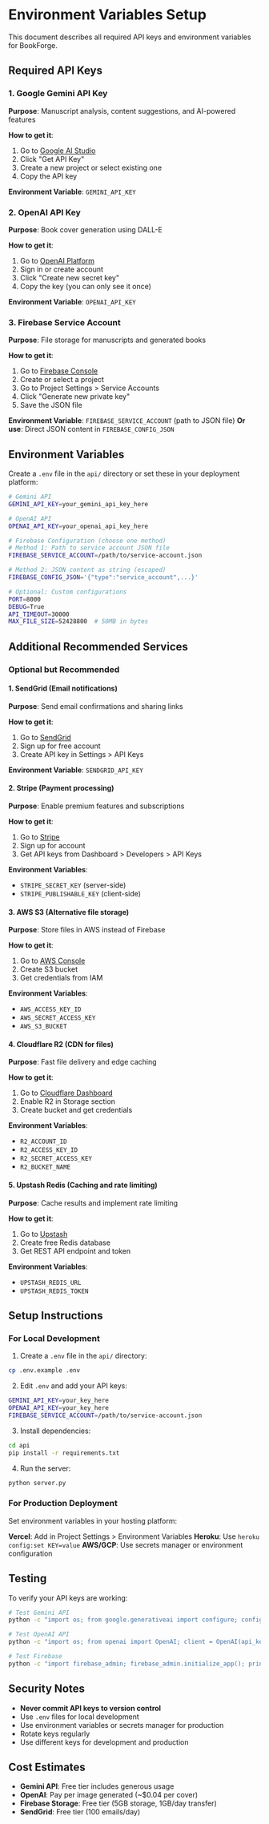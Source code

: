 # Environment Variables Setup

This document describes all required API keys and environment variables for BookForge.

## Required API Keys

### 1. Google Gemini API Key
**Purpose**: Manuscript analysis, content suggestions, and AI-powered features

**How to get it**:
1. Go to [Google AI Studio](https://makersuite.google.com/app/apikey)
2. Click "Get API Key"
3. Create a new project or select existing one
4. Copy the API key

**Environment Variable**: `GEMINI_API_KEY`

### 2. OpenAI API Key
**Purpose**: Book cover generation using DALL-E

**How to get it**:
1. Go to [OpenAI Platform](https://platform.openai.com/api-keys)
2. Sign in or create account
3. Click "Create new secret key"
4. Copy the key (you can only see it once)

**Environment Variable**: `OPENAI_API_KEY`

### 3. Firebase Service Account
**Purpose**: File storage for manuscripts and generated books

**How to get it**:
1. Go to [Firebase Console](https://console.firebase.google.com/)
2. Create or select a project
3. Go to Project Settings > Service Accounts
4. Click "Generate new private key"
5. Save the JSON file

**Environment Variable**: `FIREBASE_SERVICE_ACCOUNT` (path to JSON file)
**Or use**: Direct JSON content in `FIREBASE_CONFIG_JSON`

## Environment Variables

Create a `.env` file in the `api/` directory or set these in your deployment platform:

```bash
# Gemini API
GEMINI_API_KEY=your_gemini_api_key_here

# OpenAI API
OPENAI_API_KEY=your_openai_api_key_here

# Firebase Configuration (choose one method)
# Method 1: Path to service account JSON file
FIREBASE_SERVICE_ACCOUNT=/path/to/service-account.json

# Method 2: JSON content as string (escaped)
FIREBASE_CONFIG_JSON='{"type":"service_account",...}'

# Optional: Custom configurations
PORT=8000
DEBUG=True
API_TIMEOUT=30000
MAX_FILE_SIZE=52428800  # 50MB in bytes
```

## Additional Recommended Services

### Optional but Recommended

#### 1. SendGrid (Email notifications)
**Purpose**: Send email confirmations and sharing links

**How to get it**:
1. Go to [SendGrid](https://sendgrid.com/)
2. Sign up for free account
3. Create API key in Settings > API Keys

**Environment Variable**: `SENDGRID_API_KEY`

#### 2. Stripe (Payment processing)
**Purpose**: Enable premium features and subscriptions

**How to get it**:
1. Go to [Stripe](https://stripe.com/)
2. Sign up for account
3. Get API keys from Dashboard > Developers > API Keys

**Environment Variables**: 
- `STRIPE_SECRET_KEY` (server-side)
- `STRIPE_PUBLISHABLE_KEY` (client-side)

#### 3. AWS S3 (Alternative file storage)
**Purpose**: Store files in AWS instead of Firebase

**How to get it**:
1. Go to [AWS Console](https://console.aws.amazon.com/)
2. Create S3 bucket
3. Get credentials from IAM

**Environment Variables**:
- `AWS_ACCESS_KEY_ID`
- `AWS_SECRET_ACCESS_KEY`
- `AWS_S3_BUCKET`

#### 4. Cloudflare R2 (CDN for files)
**Purpose**: Fast file delivery and edge caching

**How to get it**:
1. Go to [Cloudflare Dashboard](https://dash.cloudflare.com/)
2. Enable R2 in Storage section
3. Create bucket and get credentials

**Environment Variables**:
- `R2_ACCOUNT_ID`
- `R2_ACCESS_KEY_ID`
- `R2_SECRET_ACCESS_KEY`
- `R2_BUCKET_NAME`

#### 5. Upstash Redis (Caching and rate limiting)
**Purpose**: Cache results and implement rate limiting

**How to get it**:
1. Go to [Upstash](https://upstash.com/)
2. Create free Redis database
3. Get REST API endpoint and token

**Environment Variables**:
- `UPSTASH_REDIS_URL`
- `UPSTASH_REDIS_TOKEN`

## Setup Instructions

### For Local Development

1. Create a `.env` file in the `api/` directory:
```bash
cp .env.example .env
```

2. Edit `.env` and add your API keys:
```bash
GEMINI_API_KEY=your_key_here
OPENAI_API_KEY=your_key_here
FIREBASE_SERVICE_ACCOUNT=/path/to/service-account.json
```

3. Install dependencies:
```bash
cd api
pip install -r requirements.txt
```

4. Run the server:
```bash
python server.py
```

### For Production Deployment

Set environment variables in your hosting platform:

**Vercel**: Add in Project Settings > Environment Variables
**Heroku**: Use `heroku config:set KEY=value`
**AWS/GCP**: Use secrets manager or environment configuration

## Testing

To verify your API keys are working:

```bash
# Test Gemini API
python -c "import os; from google.generativeai import configure; configure(api_key=os.getenv('GEMINI_API_KEY')); print('Gemini OK')"

# Test OpenAI API
python -c "import os; from openai import OpenAI; client = OpenAI(api_key=os.getenv('OPENAI_API_KEY')); print('OpenAI OK')"

# Test Firebase
python -c "import firebase_admin; firebase_admin.initialize_app(); print('Firebase OK')"
```

## Security Notes

- **Never commit API keys to version control**
- Use `.env` files for local development
- Use environment variables or secrets manager for production
- Rotate keys regularly
- Use different keys for development and production

## Cost Estimates

- **Gemini API**: Free tier includes generous usage
- **OpenAI**: Pay per image generated (~$0.04 per cover)
- **Firebase Storage**: Free tier (5GB storage, 1GB/day transfer)
- **SendGrid**: Free tier (100 emails/day)

